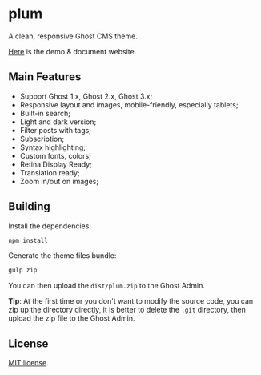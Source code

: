 # plum

A clean, responsive Ghost CMS theme.

[Here](https://22temi.cc/) is the demo & document website.

## Main Features

* Support Ghost 1.x, Ghost 2.x, Ghost 3.x;
* Responsive layout and images, mobile-friendly, especially tablets;
* Built-in search;
* Light and dark version;
* Filter posts with tags;
* Subscription;
* Syntax highlighting;
* Custom fonts, colors;
* Retina Display Ready;
* Translation ready;
* Zoom in/out on images;

## Building

Install the dependencies:

```sh
npm install
```

Generate the theme files bundle:

```sh
gulp zip
```
You can then upload the `dist/plum.zip` to the Ghost Admin.

**Tip**: At the first time or you don't want to modify the source code, you can zip up the directory directly, it is better to delete the `.git` directory, then upload the zip file to the Ghost Admin.

## License

[MIT license](https://github.com/22Temi/plum/blob/master/LICENSE).

